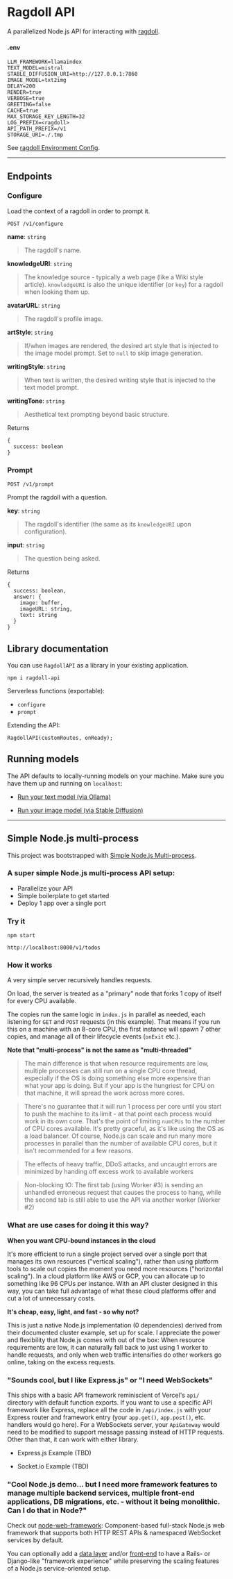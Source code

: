 # Ragdoll API

A parallelized Node.js API for interacting with [ragdoll](https://github.com/bennyschmidt/ragdoll).

#### .env

```
LLM_FRAMEWORK=llamaindex
TEXT_MODEL=mistral
STABLE_DIFFUSION_URI=http://127.0.0.1:7860
IMAGE_MODEL=txt2img
DELAY=200
RENDER=true
VERBOSE=true
GREETING=false
CACHE=true
MAX_STORAGE_KEY_LENGTH=32
LOG_PREFIX=<ragdoll>
API_PATH_PREFIX=/v1
STORAGE_URI=./.tmp

```

See [ragdoll Environment Config](https://github.com/bennyschmidt/ragdoll#env-scaffold).

-----

## Endpoints

### Configure

Load the context of a ragdoll in order to prompt it.

`POST /v1/configure`

**name**: `string`

> The ragdoll's name.

**knowledgeURI**: `string`

> The knowledge source - typically a web page (like a Wiki style article). `knowledgeURI` is also the unique identifier (or `key`) for a ragdoll when looking them up.

**avatarURL**: `string`

> The ragdoll's profile image.

**artStyle**: `string`

> If/when images are rendered, the desired art style that is injected to the image model prompt. Set to `null` to skip image generation.

**writingStyle**: `string`

> When text is written, the desired writing style that is injected to the text model prompt.

**writingTone**: `string`

> Aesthetical text prompting beyond basic structure.

Returns


```
{
  success: boolean
}
```

### Prompt

`POST /v1/prompt`

Prompt the ragdoll with a question.

**key**: `string`

> The ragdoll's identifier (the same as its `knowledgeURI` upon configuration).

**input**: `string`

> The question being asked.

Returns

```
{
  success: boolean,
  answer: {
    image: buffer,
    imageURL: string,
    text: string
  }
}
```

## Library documentation

You can use `RagdollAPI` as a library in your existing application.

`npm i ragdoll-api`

Serverless functions (exportable):
- `configure`
- `prompt`

Extending the API:

`RagdollAPI(customRoutes, onReady);`

## Running models

The API defaults to locally-running models on your machine. Make sure you have them up and running on `localhost`:

- [Run your text model (via Ollama)](https://github.com/bennyschmidt/ragdoll#install-ollama)

- [Run your image model (via Stable Diffusion)](https://github.com/bennyschmidt/ragdoll#install-stable-diffusion)

-----

## Simple Node.js multi-process

This project was bootstrapped with [Simple Node.js Multi-process](https://github.com/bennyschmidt/simple-node-multiprocess).

###  A super simple Node.js multi-process API setup:

 - Parallelize your API
 - Simple boilerplate to get started
 - Deploy 1 app over a single port

### Try it

`npm start`

`http://localhost:8000/v1/todos`

### How it works

A very simple server recursively handles requests.

On load, the server is treated as a "primary" node that forks 1 copy of itself for every CPU available.

The copies run the same logic in `index.js` in parallel as needed, each listening for `GET` and `POST` requests (in this example).
That means if you run this on a machine with an 8-core CPU, the first instance will spawn 7 other copies, and manage all of their lifecycle events (`onExit` etc.).

**Note that "multi-process" is not the same as "multi-threaded"**

> The main difference is that when resource requirements are low, multiple processes can still run on a single CPU core thread, especially if the OS is doing something else more expensive than what your app is doing. But if your app is the hungriest for CPU on that machine, it will spread the work across more cores.

> There's no guarantee that it will run 1 process per core until you start to push the machine to its limit - at that point each process would work in its own core. That's the point of limiting `numCPUs` to the number of CPU cores available. It's pretty graceful, as it's like using the OS as a load balancer. Of course, Node.js can scale and run many more processes in parallel than the number of available CPU cores, but it isn't recommended for a few reasons.

> The effects of heavy traffic, DDoS attacks, and uncaught errors are minimized by handing off excess work to available workers

> Non-blocking IO: The first tab (using Worker #3) is sending an unhandled erroneous request that causes the process to hang, while the second tab is still able to use the API via another worker (Worker #2)

### What are use cases for doing it this way?

**When you want CPU-bound instances in the cloud**

It's more efficient to run a single project served over a single port that manages its own resources ("vertical scaling"), rather than using platform tools to scale out copies the moment you need more resources ("horizontal scaling"). In a cloud platform like AWS or GCP, you can allocate up to something like 96 CPUs per instance. With an API cluster designed in this way, you can take full advantage of what these cloud platforms offer and cut a lot of unnecessary costs.

**It's cheap, easy, light, and fast - so why not?**

This is just a native Node.js implementation (0 dependencies) derived from their documented cluster example, set up for scale. I appreciate the power and flexibility that Node.js comes with out of the box: When resource requirements are low, it can naturally fall back to just using 1 worker to handle requests, and only when web traffic intensifies do other workers go online, taking on the excess requests.

### "Sounds cool, but I like Express.js" or "I need WebSockets"

This ships with a basic API framework reminiscient of Vercel's `api/` directory with default function exports. If you want to use a specific API framework like Express, replace all the code in `/api/index.js` with your Express router and framework entry (your `app.get()`, `app.post()`, etc. handlers would go here). For a WebSockets server, your `ApiGateway` would need to be modified to support message passing instead of HTTP requests. Other than that, it can work with either library.

- Express.js Example (TBD)

- Socket.io Example (TBD)

### "Cool Node.js demo... but I need more framework features to manage multiple backend services, multiple front-end applications, DB migrations, etc. - without it being monolithic. Can I do that in Node?"

Check out [node-web-framework](https://github.com/bennyschmidt/node-web-framework): Component-based full-stack Node.js web framework that supports both HTTP REST APIs & namespaced WebSocket services by default.

You can optionally add a [data layer](https://github.com/bennyschmidt/node-web-framework#data-storage-optional) and/or [front-end](https://github.com/bennyschmidt/node-service-core#full-stack-example) to have a Rails- or Django-like "framework experience" while preserving the scaling features of a Node.js service-oriented setup.
